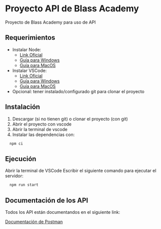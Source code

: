 
# Proyecto API de Blass Academy

Proyecto de Blass Academy para uso de API 

## Requerimientos

* Instalar Node:
  * [Link Oficial](https://nodejs.org/en/download)
  * [Guía para Windows](https://www.youtube.com/watch?v=M_veZSGIX_w)
  * [Guía para MacOS](https://www.youtube.com/watch?v=CDcf1sJZTlE)
* Instalar VSCode:
  * [Link Oficial](https://code.visualstudio.com/download)
  * [Guía para Windows](https://www.youtube.com/watch?v=FwOJXIN2_po)
  * [Guía para MacOS](https://www.youtube.com/watch?v=A84-F-JWb2g)
* Opcional: tener instalado/configurado git para clonar el proyecto

## Instalación

1. Descargar (si no tienen git) o clonar el proyecto (con git)
2. Abrir el proyecto con vscode
3. Abrir la terminal de vscode 
4. Instalar las dependencias con:

```bash
  npm ci
```     
    
## Ejecución

Abrir la terminal de VSCode
Escribir el siguiente comando para ejecutar el servidor:

```bash
  npm run start
```
    
## Documentación de los API

Todos los API están documentandos en el siguiente link:

[Documentación de Postman](https://documenter.getpostman.com/view/7849298/2sB2ca7fHY)
